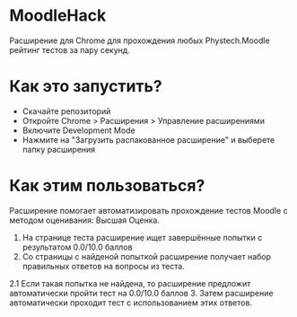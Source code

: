 # MoodleHack
Расширение для Chrome для прохождения любых Phystech.Moodle рейтинг тестов за пару секунд.

# Как это запустить? 
 - Скачайте репозиторий
 - Откройте Chrome > Расширения > Управление расширениями
 - Включите Development Mode
 - Нажмите на "Загрузить распакованное расширение" и выберете папку расширения

# Как этим пользоваться?
Расширение помогает автоматизировать прохождение тестов Moodle с методом оценивания: Высшая Оценка.
 1. На странице теста расширение ищет завершённые попытки с результатом 0.0/10.0 баллов
 2. Со страницы с найденой попыткой расширение получает набор правильных ответов на вопросы из теста. 
  <p> 2.1 Если такая попытка не найдена, то расширение предложит автоматически пройти тест на 0.0/10.0 баллов
 3. Затем расширение автоматически проходит тест с использованием этих ответов.
